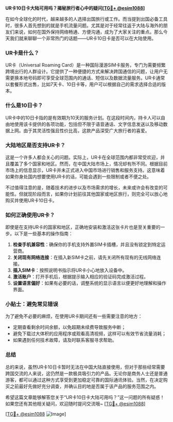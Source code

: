 **UR卡10日卡大陆可用吗？揭秘旅行者心中的疑问[[TG💪+ @esim1088](https://t.me/s/esim1088)]**

在如今全球化的时代，越来越多的人选择出国旅行或工作。而当提到出国必备工具时，很多人首先想到的就是手机流量问题。尤其是对于经常往返于大陆与海外的朋友们来说，如何在国外保持网络畅通、方便沟通，成为了大家关注的重点。那么今天我们就来聊聊一个非常热门的话题——UR卡10日卡是否可以在大陆使用。

### UR卡是什么？

UR卡（Universal Roaming Card）是一种国际漫游SIM卡服务，专门为需要频繁跨境出行的人群设计。它提供了一种便捷的方式来解决跨国通信的问题，让用户无需更换本地号码即可享受全球范围内的通话、短信以及数据流量服务。UR卡通常以套餐形式出售，比如7天卡、10日卡等，用户可以根据自己的需求选择合适的版本。

### 什么是10日卡？

UR卡中的10日卡指的是有效期为10天的服务计划。在这段时间内，持卡人可以自由地使用该卡提供的各项功能，包括但不限于语音通话、文字信息发送以及移动数据上网。由于其灵活性强且性价比高，这款产品深受广大旅行者的喜爱。

### 大陆地区是否支持UR卡？

这是一个许多人都会关心的问题。实际上，UR卡在全球范围内都非常受欢迎，并且覆盖了多个国家和地区。然而，在中国大陆市场上，情况却有所不同。根据目前市场上的信息显示，UR卡并未正式进入中国市场进行销售和服务支持。这意味着如果你身处国内想要使用UR卡的话，可能会遇到一些限制或者不便之处。

不过值得注意的是，随着技术的进步以及市场需求的增长，未来或许会有改变的可能性。但就现阶段而言，如果你计划前往其他国家或地区旅行，则完全可以放心地购买并使用UR卡10日卡。

### 如何正确使用UR卡？

即使是在支持UR卡的国家和地区，正确地安装和激活这张卡片也是至关重要的一步。以下是一些基本的操作指南：

1. **检查手机兼容性**：确保你的手机支持外置SIM卡插槽，并且没有锁定到特定运营商。
2. **关闭现有网络连接**：在插入新SIM卡之前，请先关闭所有现有的无线网络连接。
3. **插入SIM卡**：按照说明书指示将UR卡小心地放入设备中。
4. **激活账户**：打开手机后，根据提示输入相应的验证码完成激活过程。
5. **设置语言偏好**：如果有必要的话，调整系统的显示语言以便更好地理解和操作界面。

### 小贴士：避免常见错误

为了避免不必要的麻烦，在使用UR卡期间还有一些需要注意的地方：
- 定期查看剩余时间余额，以免超期未续费导致服务中断；
- 避免下载过大体积的应用程序或观看高清视频，这样可以有效节省流量消耗；
- 如果遇到任何技术故障，请及时联系客服寻求帮助。

### 总结

总的来说，虽然UR卡10日卡暂时无法在中国大陆直接使用，但对于那些经常需要跨国交流的人来说，这仍然是一款极具吸引力的产品。无论你是商务人士还是普通游客，都可以通过这种方式享受到更加稳定可靠的国际通讯体验。当然，在决定购买之前最好先做好充分调查，并确认目的地是否属于该产品的服务范围之内。

希望这篇文章能够解答您关于“UR卡10日卡大陆可用吗？”这一问题的所有疑惑！如果您还有其他相关疑问，欢迎随时提问交流哦~ [[TG💪+ @esim1088](https://t.me/s/esim1088)] 

[[TG💪+ @esim1088](https://t.me/s/esim1088) ![Image](https://i.postimg.cc/4NQfJmqS/Snipaste-2025-05-13-00-14-12.png)]